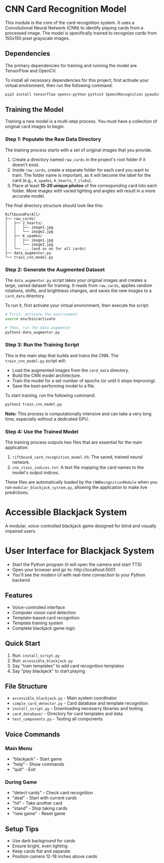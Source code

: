 # CNN Card Recognition Model

This module is the core of the card recognition system. It uses a Convolutional Neural Network (CNN) to identify playing cards from a processed image. The model is specifically trained to recognize cards from 150x150 pixel grayscale images.

## Dependencies

The primary dependencies for training and running the model are TensorFlow and OpenCV.

To install all necessary dependencies for this project, first activate your virtual environment, then run the following command:

```bash
pip3 install tensorflow opencv-python pyttsx3 SpeechRecognition pyaudio
```

## Training the Model

Training a new model is a multi-step process. You must have a collection of original card images to begin.

### Step 1: Populate the Raw Data Directory

The training process starts with a set of original images that you provide.

1.  Create a directory named `raw_cards` in the project's root folder if it doesn't exist.
2.  Inside `raw_cards`, create a separate folder for each card you want to train. The folder name is important, as it will become the label for the card (e.g., `A_spades`, `K_hearts`, `7_clubs`).
3.  Place at least **15-20 unique photos** of the corresponding card into each folder. More images with varied lighting and angles will result in a more accurate model.

The final directory structure should look like this:

```
RiftboundForAll/
├── raw_cards/
│   ├── 2_hearts/
│   │   ├── image1.jpg
│   │   └── image2.jpg
│   ├── K_spades/
│   │   ├── image1.jpg
│   │   └── image2.jpg
│   └── ... (and so on for all cards)
├── data_augmentor.py
└── train_cnn_model.py
```

### Step 2: Generate the Augmented Dataset

The `data_augmentor.py` script takes your original images and creates a large, varied dataset for training. It reads from `raw_cards`, applies random rotations, shifts, and brightness changes, and saves the new images to a `card_data` directory.

To run it, first activate your virtual environment, then execute the script:

```bash
# First, activate the environment
source env/bin/activate

# Then, run the data augmentor
python3 data_augmentor.py
```

### Step 3: Run the Training Script

This is the main step that builds and trains the CNN. The `train_cnn_model.py` script will:
* Load the augmented images from the `card_data` directory.
* Build the CNN model architecture.
* Train the model for a set number of epochs (or until it stops improving).
* Save the best-performing model to a file.

To start training, run the following command:

```bash
python3 train_cnn_model.py
```
**Note:** This process is computationally intensive and can take a very long time, especially without a dedicated GPU.

### Step 4: Use the Trained Model

The training process outputs two files that are essential for the main application:

1.  `riftbound_card_recognition_model.h5`: The saved, trained neural network.
2.  `cnn_class_indices.txt`: A text file mapping the card names to the model's output indices.

These files are automatically loaded by the `CNNRecognitionModule` when you run `modular_blackjack_system.py`, allowing the application to make live predictions.

# Accessible Blackjack System

A modular, voice-controlled blackjack game designed for blind and visually impaired users.

# User Interface for Blackjack System
- Start the Python program (it will open the camera and start TTS)
- Open your browser and go to: http://localhost:5001
- You'll see the modern UI with real-time connection to your Python backend

## Features
- Voice-controlled interface
- Computer vision card detection  
- Template-based card recognition
- Template training system
- Complete blackjack game logic

## Quick Start
1. Run: `install_script.py`
2. Run: `accessible_blackjack.py`
3. Say "train templates" to add card recognition templates
4. Say "play blackjack" to start playing

## File Structure
- `accessible_blackjack.py` - Main system coordinator
- `simple_card_detector.py` - Card database and template recognition  
- `install_script.py` - Downloading necesarry libraries and testing
- `card_database/` - Directory for card templates and data
- `test_components.py` - Testing all components


## Voice Commands

### Main Menu
- "blackjack" - Start game
- "help" - Show commands
- "quit" - Exit

### During Game  
- "detect cards" - Check card recognition
- "deal" - Start with current cards
- "hit" - Take another card
- "stand" - Stop taking cards
- "new game" - Reset game

## Setup Tips
- Use dark background for cards
- Ensure bright, even lighting
- Keep cards flat and separate
- Position camera 12-18 inches above cards
